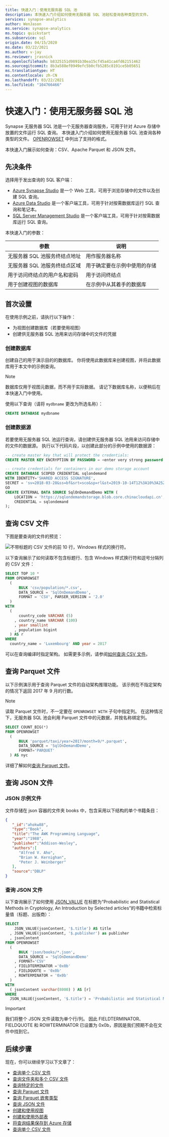 ```yaml
---
title: 快速入门：使用无服务器 SQL 池
description: 本快速入门介绍如何使用无服务器 SQL 池轻松查询各种类型的文件。
services: synapse-analytics
author: WenJason
ms.service: synapse-analytics
ms.topic: quickstart
ms.subservice: sql
origin.date: 04/15/2020
ms.date: 03/22/2021
ms.author: v-jay
ms.reviewer: jrasnick
ms.openlocfilehash: b8325151d9891b30ea15cf45a41ca4fd62151462
ms.sourcegitcommit: 8b3a588ef0949efc5b0cfb5285c8191ce5b05651
ms.translationtype: HT
ms.contentlocale: zh-CN
ms.lasthandoff: 03/22/2021
ms.locfileid: "104766466"
---
```

# <a name="quickstart-use-serverless-sql-pool"></a>快速入门：使用无服务器 SQL 池

Synapse 无服务器 SQL 池是一个无服务器查询服务，可用于针对 Azure 存储中放置的文件运行 SQL 查询。 本快速入门介绍如何使用无服务器 SQL 池查询各种类型的文件。 [OPENROWSET](sql/develop-openrowset.md) 中列出了支持的格式。

本快速入门展示如何查询：CSV、Apache Parquet 和 JSON 文件。

## <a name="prerequisites"></a>先决条件

选择用于发出查询的 SQL 客户端：

- [Azure Synapse Studio](./get-started-create-workspace.md) 是一个 Web 工具，可用于浏览存储中的文件以及创建 SQL 查询。
- [Azure Data Studio](sql/get-started-azure-data-studio.md) 是一个客户端工具，可用于针对按需数据库运行 SQL 查询和笔记本。
- [SQL Server Management Studio](sql/get-started-ssms.md) 是一个客户端工具，可用于针对按需数据库运行 SQL 查询。

本快速入门的参数：

| 参数                                 | 说明                                                   |
| ----------------------------------------- | ------------------------------------------------------------- |
| 无服务器 SQL 池服务终结点地址    | 用作服务器名称                                   |
| 无服务器 SQL 池服务终结点区域     | 用于确定要在示例中使用的存储 |
| 用于访问终结点的用户名和密码 | 用于访问终结点                               |
| 用于创建视图的数据库         | 在示例中从其着手的数据库       |

## <a name="first-time-setup"></a>首次设置

在使用示例之前，请执行以下操作：

- 为视图创建数据库（若要使用视图）
- 创建供无服务器 SQL 池用来访问存储中的文件的凭据

### <a name="create-database"></a>创建数据库

创建自己的用于演示目的的数据库。 你将使用此数据库来创建视图，并将此数据库用于本文中的示例查询。

> [!NOTE]
> 数据库仅用于视图元数据，而不用于实际数据。
>请记下数据库名称，以便稍后在本快速入门中使用。

使用以下查询（请将 `mydbname` 更改为所选名称）：

```sql
CREATE DATABASE mydbname
```

### <a name="create-data-source"></a>创建数据源

若要使用无服务器 SQL 池运行查询，请创建供无服务器 SQL 池用来访问存储中的文件的数据源。
执行以下代码片段，以创建此部分的示例中使用的数据源：

```sql
-- create master key that will protect the credentials:
CREATE MASTER KEY ENCRYPTION BY PASSWORD = <enter very strong password here>

-- create credentials for containers in our demo storage account
CREATE DATABASE SCOPED CREDENTIAL sqlondemand
WITH IDENTITY='SHARED ACCESS SIGNATURE',  
SECRET = 'sv=2018-03-28&ss=bf&srt=sco&sp=rl&st=2019-10-14T12%3A10%3A25Z&se=2061-12-31T12%3A10%3A00Z&sig=KlSU2ullCscyTS0An0nozEpo4tO5JAgGBvw%2FJX2lguw%3D'
GO
CREATE EXTERNAL DATA SOURCE SqlOnDemandDemo WITH (
    LOCATION = 'https://sqlondemandstorage.blob.core.chinacloudapi.cn',
    CREDENTIAL = sqlondemand
);
```

## <a name="query-csv-files"></a>查询 CSV 文件

下图是要查询的文件的预览：

![不带标题的 CSV 文件的前 10 行，Windows 样式的换行符。](./sql/media/query-single-csv-file/population.png)

以下查询展示了如何读取不包含标题行、包含 Windows 样式换行符和逗号分隔列的 CSV 文件：

```sql
SELECT TOP 10 *
FROM OPENROWSET
  (
      BULK 'csv/population/*.csv',
      DATA_SOURCE = 'SqlOnDemandDemo',
      FORMAT = 'CSV', PARSER_VERSION = '2.0'
  )
WITH
  (
      country_code VARCHAR (5)
    , country_name VARCHAR (100)
    , year smallint
    , population bigint
  ) AS r
WHERE
  country_name = 'Luxembourg' AND year = 2017
```

可以在查询编译时指定架构。
如需更多示例，请参阅[如何查询 CSV 文件](sql/query-single-csv-file.md)。

## <a name="query-parquet-files"></a>查询 Parquet 文件

以下示例演示用于查询 Parquet 文件的自动架构推理功能。 该示例在不指定架构的情况下返回 2017 年 9 月的行数。

> [!NOTE]
> 读取 Parquet 文件时，不一定要在 `OPENROWSET WITH` 子句中指定列。 在这种情况下，无服务器 SQL 池会利用 Parquet 文件中的元数据，并按名称绑定列。

```sql
SELECT COUNT_BIG(*)
FROM OPENROWSET
  (
      BULK 'parquet/taxi/year=2017/month=9/*.parquet',
      DATA_SOURCE = 'SqlOnDemandDemo',
      FORMAT='PARQUET'
  ) AS nyc
```

详细了解如何[查询 Parquet 文件](sql/query-parquet-files.md)。

## <a name="query-json-files"></a>查询 JSON 文件

### <a name="json-sample-file"></a>JSON 示例文件

文件存储在 json 容器的文件夹 books 中，包含采用以下结构的单个书籍条目： 

```json
{  
   "_id":"ahokw88",
   "type":"Book",
   "title":"The AWK Programming Language",
   "year":"1988",
   "publisher":"Addison-Wesley",
   "authors":[  
      "Alfred V. Aho",
      "Brian W. Kernighan",
      "Peter J. Weinberger"
   ],
   "source":"DBLP"
}
```

### <a name="query-json-files"></a>查询 JSON 文件

以下查询展示了如何使用 [JSON_VALUE](https://docs.microsoft.com/sql/t-sql/functions/json-value-transact-sql?view=azure-sqldw-latest&preserve-view=true) 在标题为“Probabilistic and Statistical Methods in Cryptology, An Introduction by Selected articles”的书籍中检索标量值（标题、出版商）：

```sql
SELECT
    JSON_VALUE(jsonContent, '$.title') AS title
  , JSON_VALUE(jsonContent, '$.publisher') as publisher
  , jsonContent
FROM OPENROWSET
  (
      BULK 'json/books/*.json',
      DATA_SOURCE = 'SqlOnDemandDemo'
    , FORMAT='CSV'
    , FIELDTERMINATOR ='0x0b'
    , FIELDQUOTE = '0x0b'
    , ROWTERMINATOR = '0x0b'
  )
WITH
  ( jsonContent varchar(8000) ) AS [r]
WHERE
  JSON_VALUE(jsonContent, '$.title') = 'Probabilistic and Statistical Methods in Cryptology, An Introduction by Selected Topics'
```

> [!IMPORTANT]
> 我们将整个 JSON 文件读取为单个行/列。 因此 FIELDTERMINATOR、FIELDQUOTE 和 ROWTERMINATOR 已设置为 0x0b，原因是我们预期不会在文件中找到它。

## <a name="next-steps"></a>后续步骤

现在，你可以继续学习以下文章了：

- [查询单个 CSV 文件](sql/query-single-csv-file.md)
- [查询文件夹和多个 CSV 文件](sql/query-folders-multiple-csv-files.md)
- [查询特定的文件](sql/query-specific-files.md)
- [查询 Parquet 文件](sql/query-parquet-files.md)
- [查询 Parquet 嵌套类型](sql/query-parquet-nested-types.md)
- [查询 JSON 文件](sql/query-json-files.md)
- [创建和使用视图](sql/create-use-views.md)
- [创建和使用外部表](sql/create-use-external-tables.md)
- [将查询结果保存到 Azure 存储](sql/create-external-table-as-select.md)
- [查询单个 CSV 文件](sql/query-single-csv-file.md)
